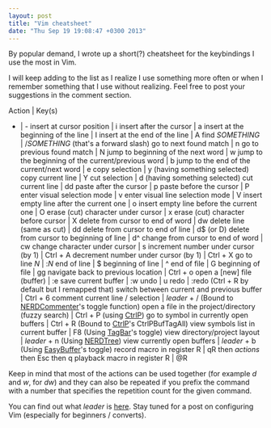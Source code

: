 ```yaml
---
layout: post
title: "Vim cheatsheet"
date: "Thu Sep 19 19:08:47 +0300 2013"
---
```


By popular demand, I wrote up a short(?) cheatsheet for the keybindings
I use the most in Vim.

I will keep adding to the list as I realize I use something
more often or when I remember something that I use without realizing. Feel free
to post your suggestions in the comment section.

Action | Key(s)
- | -
insert at cursor position | i
insert after the cursor | a
insert at the beginning of the line | I
insert at the end of the line | A
find *SOMETHING* | /*SOMETHING* (that's a forward slash)
go to next found match | n
go to previous found match | N
jump to beginning of the next word | w
jump to the beginning of the current/previous word | b
jump to the end of the current/next word | e
copy selection | y (having something selected)
copy current line | Y
cut selection | d (having something selected)
cut current line | dd
paste after the cursor | p
paste before the cursor | P
enter visual selection mode | v
enter visual line selection mode | V
insert empty line after the current one | o
insert empty line before the current one | O
erase (cut) character under cursor | x
erase (cut) character before cursor | X
delete from cursor to end of word | dw
delete line (same as cut) | dd
delete from cursor to end of line | d$ (or D)
delete from cursor to beginning of line | d^
change from cursor to end of word | cw
change character under cursor | s
increment number under cursor (by 1) | Ctrl + A
decrement number under cursor (by 1) | Ctrl + X
go to line *N* | :*N*
end of line | $
beginning of line | ^
end of file | G
beginning of file | gg
navigate back to previous location | Ctrl + o
open a [new] file (buffer) | :e
save current buffer | :w
undo | u
redo | :redo (Ctrl + R by default but I remapped that)
switch between current and previous buffer | Ctrl + 6
comment current line / selection | *leader* + / (Bound to [NERDCommenter](https://github.com/scrooloose/nerdcommenter)'s toggle function)
open a file in the project/directory (fuzzy search) | Ctrl + P (using [CtrlP](https://github.com/kien/ctrlp.vim))
go to symbol in currently open buffers | Ctrl + R (Bound to [CtrlP](https://github.com/kien/ctrlp.vim)'s CtrlPBufTagAll)
view symbols list in current buffer | F8 (Using [TagBar](https://github.com/majutsushi/tagbar)'s toggle)
view directory/project layout | *leader* + n (Using [NERDTree](https://github.com/scrooloose/nerdtree))
view currently open buffers | *leader* + b (Using [EasyBuffer](https://github.com/troydm/easybuffer.vim)'s toggle)
record macro in register R | qR then *actions* then Esc then q
playback macro in register R | @R

Keep in mind that most of the actions can be used together (for example *d* and
*w*, for *dw*) and they can also be repeated if you prefix the command with a
number that specifies the repetition count for the given command.

You can find out what *leader* is
[here](http://stackoverflow.com/questions/1764263/what-is-the-leader-in-a-vimrc-file).
Stay tuned for a post on configuring Vim (especially for beginners / converts).

